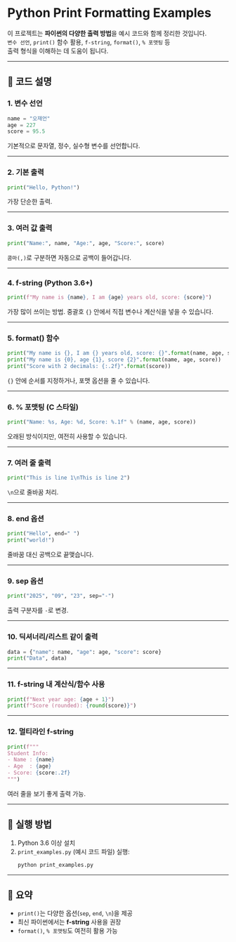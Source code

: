 # Python Print Formatting Examples

이 프로젝트는 **파이썬의 다양한 출력 방법**을 예시 코드와 함께 정리한 것입니다.  
`변수 선언`, `print()` 함수 활용, `f-string`, `format()`, `% 포맷팅` 등  
출력 형식을 이해하는 데 도움이 됩니다.

---

## 📌 코드 설명

### 1. 변수 선언
```python
name = "오재언"
age = 227
score = 95.5
```
기본적으로 문자열, 정수, 실수형 변수를 선언합니다.

---

### 2. 기본 출력
```python
print("Hello, Python!")
```
가장 단순한 출력.

---

### 3. 여러 값 출력
```python
print("Name:", name, "Age:", age, "Score:", score)
```
`콤마(,)`로 구분하면 자동으로 공백이 들어갑니다.

---

### 4. f-string (Python 3.6+)
```python
print(f"My name is {name}, I am {age} years old, score: {score}")
```
가장 많이 쓰이는 방법. 중괄호 `{}` 안에서 직접 변수나 계산식을 넣을 수 있습니다.

---

### 5. format() 함수
```python
print("My name is {}, I am {} years old, score: {}".format(name, age, score))
print("My name is {0}, age {1}, score {2}".format(name, age, score))
print("Score with 2 decimals: {:.2f}".format(score))
```
`{}` 안에 순서를 지정하거나, 포맷 옵션을 줄 수 있습니다.

---

### 6. % 포맷팅 (C 스타일)
```python
print("Name: %s, Age: %d, Score: %.1f" % (name, age, score))
```
오래된 방식이지만, 여전히 사용할 수 있습니다.

---

### 7. 여러 줄 출력
```python
print("This is line 1\nThis is line 2")
```
`\n`으로 줄바꿈 처리.

---

### 8. end 옵션
```python
print("Hello", end=" ")
print("world!")
```
줄바꿈 대신 공백으로 끝맺습니다.

---

### 9. sep 옵션
```python
print("2025", "09", "23", sep="-")
```
출력 구분자를 `-`로 변경.

---

### 10. 딕셔너리/리스트 같이 출력
```python
data = {"name": name, "age": age, "score": score}
print("Data", data)
```

---

### 11. f-string 내 계산식/함수 사용
```python
print(f"Next year age: {age + 1}")
print(f"Score (rounded): {round(score)}")
```

---

### 12. 멀티라인 f-string
```python
print(f"""
Student Info:
- Name : {name}
- Age  : {age}
- Score: {score:.2f}
""")
```
여러 줄을 보기 좋게 출력 가능.

---

## 🚀 실행 방법
1. Python 3.6 이상 설치
2. `print_examples.py` (예시 코드 파일) 실행:
   ```bash
   python print_examples.py
   ```

---

## 📝 요약
- `print()`는 다양한 옵션(`sep`, `end`, `\n`)을 제공
- 최신 파이썬에서는 **f-string** 사용을 권장
- `format()`, `% 포맷팅`도 여전히 활용 가능

